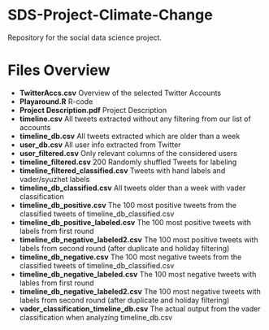 # SDS-Project-Climate-Change
Repository for the social data science project.

# Files Overview
- **TwitterAccs.csv**			Overview of the selected Twitter Accounts
- **Playaround.R**        R-code
- **Project Description.pdf** Project Description
- **timeline.csv** All tweets extracted without any filtering from our list of accounts
- **timeline_db.csv** All tweets extracted which are older than a week
- **user_db.csv** All user info extracted from Twitter
- **user_filtered.csv** Only relevant columns of the considered users
- **timeline_filtered.csv** 200 Randomly shuffled Tweets for labeling
- **timeline_filtered_classified.csv** Tweets with hand labels and vader/syuzhet labels
- **timeline_db_classified.csv** All tweets older than a week with vader classification
- **timeline_db_positive.csv** The 100 most positive tweets from the classified tweets of timeline_db_classified.csv
- **timeline_db_positive_labeled.csv** The 100 most positive tweets with labels from first round
- **timeline_db_negative_labeled2.csv** The 100 most positive tweets with labels from second round (after duplicate and holiday filtering)
- **timeline_db_negative.csv** The 100 most negative tweets from the classified tweets of timeline_db_classified.csv
- **timeline_db_negative_labeled.csv** The 100 most negative tweets with lables from first round
- **timeline_db_negative_labeled2.csv** The 100 most negative tweets with labels from second round (after duplicate and holiday filtering)
- **vader_classification_timeline_db.csv** The actual output from the vader classification when analyzing timeline_db.csv
